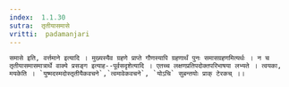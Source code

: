 ```yaml
---
index:  1.1.30
sutra:  तृतीयासमासे
vritti:  padamanjari
---
```


	समासे इति, वर्त्तमाने इत्यादि । मुख्यस्यैव ग्रहणे प्राप्ते गौणस्यापि ग्रहणार्थं पुनः समासग्रहणमित्यर्थः । न च तृतीयासमासमात्रार्थे वाक्ये प्रसङ्ग इत्याह--पूर्वसदृशेत्यादि । एतच्च लक्षणप्रतिपदोक्तपरिभाषया लभ्यते । त्वयका, मयकेति । `युष्मदस्मदोस्तृतीयैकवचने`,`त्वमावेकवचने`, `योऽचि` सुबन्तयोः प्राक् टेरकच् ।।
